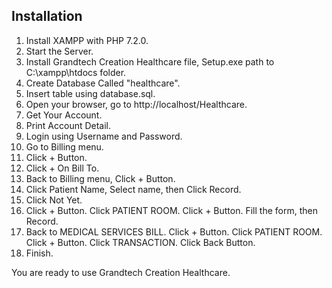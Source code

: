 ## Installation

1. Install XAMPP with PHP 7.2.0.
2. Start the Server.
3. Install Grandtech Creation Healthcare file, Setup.exe path to C:\xampp\htdocs folder.
4. Create Database Called "healthcare".
5. Insert table using database.sql.
6. Open your browser, go to http://localhost/Healthcare.
7. Get Your Account.
8. Print Account Detail.
9. Login using Username and Password.
10. Go to Billing menu.
11. Click + Button.
12. Click + On Bill To.
13. Back to Billing menu, Click + Button.
14. Click Patient Name, Select name, then Click Record. 
15. Click Not Yet.
16. Click + Button. Click PATIENT ROOM. Click + Button. Fill the form, then Record.
17. Back to MEDICAL SERVICES BILL. Click + Button. Click PATIENT ROOM. Click + Button. Click TRANSACTION. Click Back Button.
18. Finish.

You are ready to use Grandtech Creation Healthcare.
